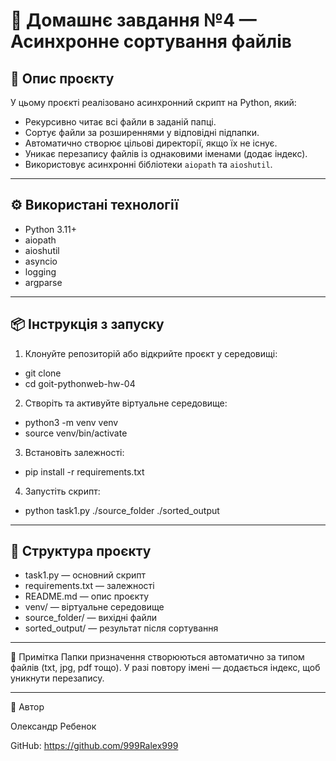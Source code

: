 # 📁 Домашнє завдання №4 — Асинхронне сортування файлів

## 🧩 Опис проєкту

У цьому проєкті реалізовано асинхронний скрипт на Python, який:

- Рекурсивно читає всі файли в заданій папці.
- Сортує файли за розширеннями у відповідні підпапки.
- Автоматично створює цільові директорії, якщо їх не існує.
- Уникає перезапису файлів із однаковими іменами (додає індекс).
- Використовує асинхронні бібліотеки `aiopath` та `aioshutil`.

---

## ⚙️ Використані технології

- Python 3.11+
- aiopath
- aioshutil
- asyncio
- logging
- argparse

---

## 📦 Інструкція з запуску

1. Клонуйте репозиторій або відкрийте проєкт у середовищі:

- git clone <your-repo-link>
- cd goit-pythonweb-hw-04

2. Створіть та активуйте віртуальне середовище:

- python3 -m venv venv
- source venv/bin/activate

3. Встановіть залежності:

- pip install -r requirements.txt

4. Запустіть скрипт:

- python task1.py ./source_folder ./sorted_output

---

## 📁 Структура проєкту

- task1.py — основний скрипт
- requirements.txt — залежності
- README.md — опис проєкту
- venv/ — віртуальне середовище
- source_folder/ — вихідні файли
- sorted_output/ — результат після сортування

---

📌 Примітка
Папки призначення створюються автоматично за типом файлів (txt, jpg, pdf тощо). У разі повтору імені — додається індекс, щоб уникнути перезапису.

---

👤 Автор

Олександр Ребенок

GitHub: https://github.com/999Ralex999